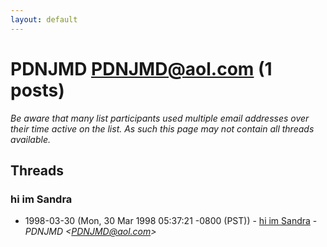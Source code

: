 ```yaml
---
layout: default
---
```


# PDNJMD <PDNJMD@aol.com> (1 posts)

_Be aware that many list participants used multiple email addresses over their time active on the list. As such this page may not contain all threads available._

## Threads

### hi im Sandra
+ 1998-03-30 (Mon, 30 Mar 1998 05:37:21 -0800 (PST)) - [hi im Sandra](/archive/1998/03/cdb269a3099645a08a8d5c5a797996c77079ea77819b8d74de10c33a48dcb573) - _PDNJMD \<PDNJMD@aol.com\>_


